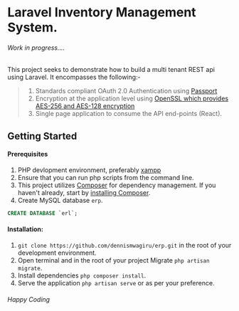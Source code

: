 
Laravel Inventory Management System.
====================================

###### Work in progress....

This project seeks to demonstrate how to build a multi tenant REST api using Laravel. It encompasses the following:-

>1. Standards compliant OAuth 2.0 Authentication using [Passport](https://laravel.com/docs/5.8/passport)
>2. Encryption at the application level using [OpenSSL which provides AES-256 and AES-128 encryption](https://laravel.com/docs/5.8/encryption)
>3. Single page application to consume the API end-points (React).

Getting Started
---------------

#### Prerequisites
1. PHP devlopment environment, preferably [xampp](https://www.apachefriends.org/index.html) 
2. Ensure that you can run php scripts from the command line.
3. This project utilizes [Composer](http://getcomposer.org/) for dependency management. If you haven't already, start by [installing Composer](http://getcomposer.org/doc/00-intro.md).
4. Create MySQL database `erp`. 
```sql
CREATE DATABASE `erl`;
```

#### Installation:
1. `git clone https://github.com/dennismwagiru/erp.git` in the root of your development environment.
2. Open terminal and in the root of your project Migrate `php artisan migrate`.
3. Install dependencies `php composer install`.
4. Serve the application `php artisan serve` or as per your preference.

###### Happy Coding
